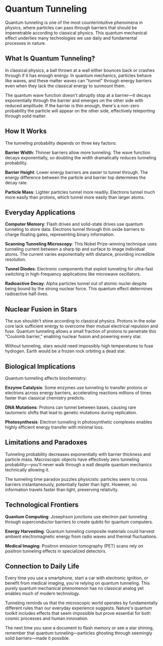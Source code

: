 # Quantum Tunneling

Quantum tunneling is one of the most counterintuitive phenomena in physics, where particles can pass through barriers that should be impenetrable according to classical physics. This quantum mechanical effect underlies many technologies we use daily and fundamental processes in nature.

## What Is Quantum Tunneling?

In classical physics, a ball thrown at a wall either bounces back or crashes through if it has enough energy. In quantum mechanics, particles behave like waves, and these matter waves can "tunnel" through energy barriers even when they lack the classical energy to surmount them.

The quantum wave function doesn't abruptly stop at a barrier—it decays exponentially through the barrier and emerges on the other side with reduced amplitude. If the barrier is thin enough, there's a non-zero probability the particle will appear on the other side, effectively teleporting through solid matter.

## How It Works

The tunneling probability depends on three key factors:

**Barrier Width**: Thinner barriers allow more tunneling. The wave function decays exponentially, so doubling the width dramatically reduces tunneling probability.

**Barrier Height**: Lower energy barriers are easier to tunnel through. The energy difference between the particle and barrier top determines the decay rate.

**Particle Mass**: Lighter particles tunnel more readily. Electrons tunnel much more easily than protons, which tunnel more easily than larger atoms.

## Everyday Applications

**Computer Memory**: Flash drives and solid-state drives use quantum tunneling to store data. Electrons tunnel through thin oxide barriers to charge floating gates, representing binary information.

**Scanning Tunneling Microscopy**: This Nobel Prize-winning technique uses tunneling current between a sharp tip and surface to image individual atoms. The current varies exponentially with distance, providing incredible resolution.

**Tunnel Diodes**: Electronic components that exploit tunneling for ultra-fast switching in high-frequency applications like microwave oscillators.

**Radioactive Decay**: Alpha particles tunnel out of atomic nuclei despite being bound by the strong nuclear force. This quantum effect determines radioactive half-lives.

## Nuclear Fusion in Stars

The sun shouldn't shine according to classical physics. Protons in the solar core lack sufficient energy to overcome their mutual electrical repulsion and fuse. Quantum tunneling allows a small fraction of protons to penetrate this "Coulomb barrier," enabling nuclear fusion and powering every star.

Without tunneling, stars would need impossibly high temperatures to fuse hydrogen. Earth would be a frozen rock orbiting a dead star.

## Biological Implications

Quantum tunneling affects biochemistry:

**Enzyme Catalysis**: Some enzymes use tunneling to transfer protons or electrons across energy barriers, accelerating reactions millions of times faster than classical chemistry predicts.

**DNA Mutations**: Protons can tunnel between bases, causing rare tautomeric shifts that lead to genetic mutations during replication.

**Photosynthesis**: Electron tunneling in photosynthetic complexes enables highly efficient energy transfer with minimal loss.

## Limitations and Paradoxes

Tunneling probability decreases exponentially with barrier thickness and particle mass. Macroscopic objects have effectively zero tunneling probability—you'll never walk through a wall despite quantum mechanics technically allowing it.

The tunneling time paradox puzzles physicists: particles seem to cross barriers instantaneously, potentially faster than light. However, no information travels faster than light, preserving relativity.

## Technological Frontiers

**Quantum Computing**: Josephson junctions use electron pair tunneling through superconductor barriers to create qubits for quantum computers.

**Energy Harvesting**: Quantum tunneling composite materials could harvest ambient electromagnetic energy from radio waves and thermal fluctuations.

**Medical Imaging**: Positron emission tomography (PET) scans rely on positron tunneling effects in specialized detectors.

## Connection to Daily Life

Every time you use a smartphone, start a car with electronic ignition, or benefit from medical imaging, you're relying on quantum tunneling. This purely quantum mechanical phenomenon has no classical analog yet enables much of modern technology.

Tunneling reminds us that the microscopic world operates by fundamentally different rules than our everyday experience suggests. Nature's quantum toolkit includes effects that seem impossible but prove essential for both cosmic processes and human innovation.

The next time you save a document to flash memory or see a star shining, remember that quantum tunneling—particles ghosting through seemingly solid barriers—made it possible.